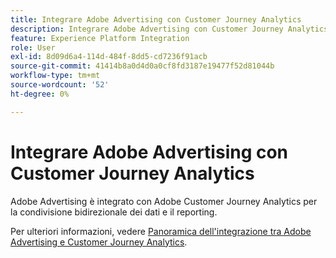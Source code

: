 ```yaml
---
title: Integrare Adobe Advertising con Customer Journey Analytics
description: Integrare Adobe Advertising con Customer Journey Analytics
feature: Experience Platform Integration
role: User
exl-id: 8d09d6a4-114d-484f-8dd5-cd7236f91acb
source-git-commit: 41414b8a0d4d0a0cf8fd3187e19477f52d81044b
workflow-type: tm+mt
source-wordcount: '52'
ht-degree: 0%

---
```


# Integrare Adobe Advertising con Customer Journey Analytics

Adobe Advertising è integrato con Adobe Customer Journey Analytics per la condivisione bidirezionale dei dati e il reporting.

Per ulteriori informazioni, vedere [Panoramica dell&#39;integrazione tra Adobe Advertising e Customer Journey Analytics](https://experienceleague.adobe.com/en/docs/advertising/integrations/customer-journey-analytics/overview).

